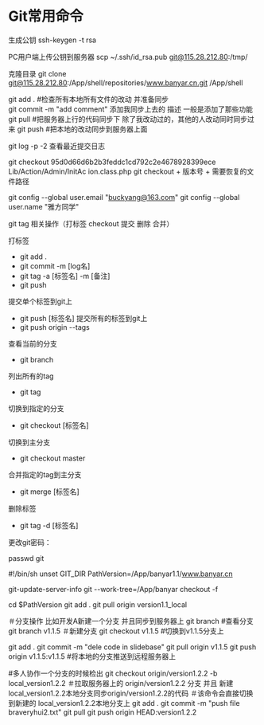 # Git常用命令
生成公钥
ssh-keygen -t rsa

PC用户端上传公钥到服务器 
scp ~/.ssh/id_rsa.pub git@115.28.212.80:/tmp/

克隆目录
 git clone git@115.28.212.80:/App/shell/repositories/www.banyar.cn.git
/App/shell

git add .  #检查所有本地所有文件的改动 并准备同步  
git commit -m "add comment"  添加我同步上去的 描述 一般是添加了那些功能
git pull   #把服务器上行的代码同步下 除了我改动过的，其他的人改动同时同步过来
git push #把本地的改动同步到服务器上面 


git log -p -2	查看最近提交日志

git checkout 95d0d66d6b2b3feddc1cd792c2e4678928399ece Lib/Action/Admin/InitAc
ion.class.php	git checkout + 版本号 + 需要恢复的文件路径



git config --global user.email "buckyang@163.com"
git config --global user.name "雅方同学"



git tag 相关操作（打标签 checkout 提交 删除 合并）

打标签
- git add .
- git commit -m [log名]
- git tag -a [标签名] -m [备注]
- git push

提交单个标签到git上
- git push [标签名]
提交所有的标签到git上
- git push origin --tags

 查看当前的分支
- git branch

 列出所有的tag
- git tag

切换到指定的分支
- git checkout [标签名]

切换到主分支
- git checkout master

合并指定的tag到主分支
- git merge [标签名]

删除标签
- git tag -d [标签名]



更改git密码：

passwd git


#!/bin/sh
unset GIT_DIR
PathVersion=/App/banyar1.1/www.banyar.cn

git-update-server-info
git --work-tree=/App/banyar checkout -f

cd $PathVersion
git add .
git pull origin version1.1_local


＃分支操作 比如开发A新建一个分支 并且同步到服务器上
git branch                #查看分支 
git branch v1.1.5        ＃新建分支 
git checkout v1.1.5       #切换到v1.1.5分支上 

git add .
git commit -m "dele code in slidebase"
git pull origin v1.1.5
git push origin v1.1.5:v1.1.5   #将本地的分支推送到远程服务器上

#多人协作一个分支的时候检出 
git checkout origin/version1.2.2 -b local_version1.2.2  ＃拉取服务器上的 origin/version1.2.2 分支 并且 新建local_version1.2.2本地分支同步origin/version1.2.2的代码 
                          ＃该命令会直接切换 到新建的 local_version1.2.2本地分支上 
 git add .
 git commit -m "push file braveryhui2.txt"
 git pull
 git push origin HEAD:version1.2.2